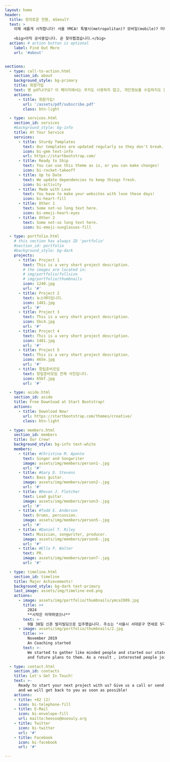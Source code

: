 ```yaml
---
layout: home
header:
  title: 정의로운 전환, mSeoulY
  text: >
    이제 새롭게 시작합니다! 서울 YMCA! 특별시(metropolitan)? 모바일(mobile)? 미디어(media)? 누군가는 이건 메시지(message)라면서요? 수학(mathematics) -- 이 말은 제자라는 뜻의 <b>μαθηματικοι</b>에서 나왔다죠? 이건 무시하세요. 그리스어 잘 찍히는지 보려고...<br /><br />
    
    <big>아직 공사중입니다. 곧 찾아뵙겠습니다.</big> 
  action: # action button is optional
    label: Find Out More
    url: '#about'


sections:
  - type: call-to-action.html
    section_id: about
    background_style: bg-primary
    title: 회원가입
    text: 웬 pdf냐구요? 이 페이지에서는 쿠키도 사용하지 않고, 개인정보를 수집하지도 않습니다. pdf 받아서 뭘 할까 하시는 분들은 대부분의 pdf 뷰어에서는 양식 채우기를 지원합니다. 그런게 뭔지 모르겠으면, 카카오톡 등에서 여셔도 됩니다. 조금 불편하게 해 보죠. 내용을 채워서 다음으로 보내 주세요 <img src="/assets/img/msy-email-w.png" /><br /><br /><big>이제 시작입니다. 가입해 주십시오.</big>
    actions:
      - title: 회원가입!
        url: '/assets/pdf/subscribe.pdf'
        class: btn-light

  - type: services.html
    section_id: services
    #background_style: bg-info
    title: At Your Service
    services:
      - title: Sturdy Templates
        text: Our templates are updated regularly so they don't break.
        icon: bi-gem text-info
        url: https://startbootstrap.com/
      - title: Ready to Ship
        text: You can use this theme as is, or you can make changes!
        icon: bi-rocket-takeoff
      - title: Up to Date
        text: We update dependencies to keep things fresh.
        icon: bi-activity
      - title: Made with Love
        text: You have to make your websites with love these days!
        icon: bi-heart-fill
      - title: Other 1
        text: Some not-so long text here.
        icon: bi-emoji-heart-eyes
      - title: Other 2
        text: Some not-so long text here.
        icon: bi-emoji-sunglasses-fill

  - type: portfolio.html
    # this section has always ID 'portfolio'
    #section_id: portfolio
    #background_style: bg-dark
    projects:
      - title: Project 1
        text: This is a very short project description.
        # the images are located in:
        # img/portfolio/fullsize
        # img/portfolio/thumbnails
        icon: 1240.jpg
        url: '#'
      - title: Project 2
        text: 뉴스레터입니다.
        icon: 1481.jpg
        url: '#'
      - title: Project 3
        text: This is a very short project description.
        icon: 5bc4.jpg
        url: '#'
      - title: Project 4
        text: This is a very short project description.
        icon: 1481.jpg
        url: '#'
      - title: Project 5
        text: This is a very short project description.
        icon: 465e.jpg
        url: '#'
      - title: 창립준비모임
        text: 창립준비모임 전체 사진입니다.
        icon: 65bf.jpg
        url: '#'

  - type: aside.html
    section_id: aside
    title: Free Download at Start Bootstrap!
    actions:
      - title: Download Now!
        url: https://startbootstrap.com/themes/creative/
        class: btn-light

  - type: members.html
    section_id: members
    title: Our Crew!
    background_style: bg-info text-white
    members:
      - title: #Christina M. Aponte
        text: Singer and Songwriter
        image: assets/img/members/person1-.jpg
        url: '#'
      - title: #Gary D. Stevens
        text: Bass guitar.
        image: assets/img/members/person2-.jpg
        url: '#'
      - title: #Devon J. Fletcher
        text: Lead guitar.
        image: assets/img/members/person3-.jpg
        url: '#'
      - title: #Todd E. Anderson
        text: Drums, percussion.
        image: assets/img/members/person5-.jpg
        url: '#'
      - title: #Daniel T. Riley
        text: Musician, songwriter, producer.
        image: assets/img/members/person6-.jpg
        url: '#'
      - title: #Ella P. Walter
        text: PR.
        image: assets/img/members/person7-.jpg
        url: '#'

  - type: timeline.html
    section_id: timeline
    title: Major Achievements!
    background_style: bg-dark text-primary
    last_image: assets/img/timeline-end.png
    actions:
      - image: assets/img/portfolio/thumbnails/ymca1909.jpg
        title: >+
          2024
          **시작은 미약하였으나**
        text: >-
          9월 30일 신촌 발리빌딩으로 입주했습니다. 주소는 "서울시 서대문구 연세로 5다길 22-3 발리빌딩 5층"
      - image: assets/img/portfolio/thumbnails/2.jpg
        title: >+
          November 2019
          An Coaching started
        text: >-
          We started to gather like minded people and started our stategies
          and future plans to them. As a result , interested people joined us!

  - type: contact.html
    section_id: contacts
    title: Let's Get In Touch!
    text: >-
      Ready to start your next project with us? Give us a call or send us an email
      and we will get back to you as soon as possible!
    actions:
    - title: +82 (2)
      icon: bi-telephone-fill
    - title: E-Mail
      icon: bi-envelope-fill
      url: mailto:heesoo@mseouly.org
    - title: Twitter
      icon: bi-twitter
      url: '#'
    - title: Facebook
      icon: bi-facebook
      url: '#'

---
```

